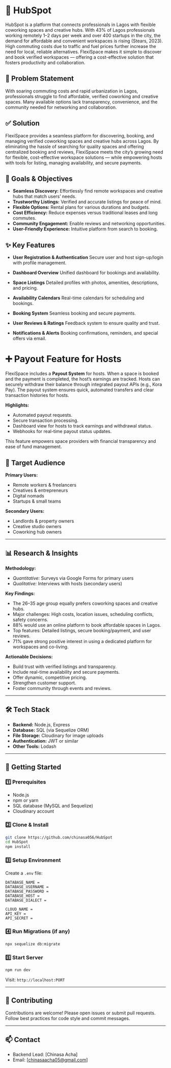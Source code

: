 # 🚀 HubSpot

HubSpot is a platform that connects professionals in Lagos with flexible coworking spaces and creative hubs. With 43% of Lagos professionals working remotely 1–2 days per week and over 400 startups in the city, the demand for affordable and convenient workspaces is rising (Stears, 2023). High commuting costs due to traffic and fuel prices further increase the need for local, reliable alternatives. FlexiSpace makes it simple to discover and book verified workspaces — offering a cost-effective solution that fosters productivity and collaboration.


## 📌 Problem Statement

With soaring commuting costs and rapid urbanization in Lagos, professionals struggle to find affordable, verified coworking and creative spaces. Many available options lack transparency, convenience, and the community needed for networking and collaboration.



## ✅ Solution

FlexiSpace provides a seamless platform for discovering, booking, and managing verified coworking spaces and creative hubs across Lagos. By eliminating the hassle of searching for quality spaces and offering centralized booking and reviews, FlexiSpace meets the city’s growing need for flexible, cost-effective workspace solutions — while empowering hosts with tools for listing, managing availability, and secure payments.


## 🎯 Goals & Objectives

* **Seamless Discovery:** Effortlessly find remote workspaces and creative hubs that match users’ needs.
* **Trustworthy Listings:** Verified and accurate listings for peace of mind.
* **Flexible Options:** Rental plans for various durations and budgets.
* **Cost Efficiency:** Reduce expenses versus traditional leases and long commutes.
* **Community Engagement:** Enable reviews and networking opportunities.
* **User-Friendly Experience:** Intuitive platform from search to booking.


## ✨ Key Features

* **User Registration & Authentication**
  Secure user and host sign-up/login with profile management.

* **Dashboard Overview**
  Unified dashboard for bookings and availability.

* **Space Listings**
  Detailed profiles with photos, amenities, descriptions, and pricing.

* **Availability Calendars**
  Real-time calendars for scheduling and bookings.

* **Booking System**
  Seamless booking and secure payments.

* **User Reviews & Ratings**
  Feedback system to ensure quality and trust.

* **Notifications & Alerts**
  Booking confirmations, reminders, and special offers via email.

# ➕ Payout Feature for Hosts

FlexiSpace includes a **Payout System** for hosts. When a space is booked and the payment is completed, the host’s earnings are tracked. Hosts can securely withdraw their balance through integrated payout APIs (e.g., Kora Pay). The payout system ensures quick, automated transfers and clear transaction histories for hosts.

**Highlights:**

* Automated payout requests.
* Secure transaction processing.
* Dashboard view for hosts to track earnings and withdrawal status.
* Webhooks for real-time payout status updates.

This feature empowers space providers with financial transparency and ease of fund management.

## 👥 Target Audience

**Primary Users:**

* Remote workers & freelancers
* Creatives & entrepreneurs
* Digital nomads
* Startups & small teams

**Secondary Users:**

* Landlords & property owners
* Creative studio owners
* Coworking hub owners

---

## 📊 Research & Insights

**Methodology:**

* *Quantitative:* Surveys via Google Forms for primary users
* *Qualitative:* Interviews with hosts (secondary users)

**Key Findings:**

* The 26–35 age group equally prefers coworking spaces and creative hubs.
* Major challenges: High costs, location issues, scheduling conflicts, safety concerns.
* 88% would use an online platform to book affordable spaces in Lagos.
* Top features: Detailed listings, secure booking/payment, and user reviews.
* 71% gave strong positive interest in using a dedicated platform for workspaces and co-living.

**Actionable Decisions:**

* Build trust with verified listings and transparency.
* Include real-time availability and secure payments.
* Offer dynamic, competitive pricing.
* Strengthen customer support.
* Foster community through events and reviews.

---

## 🛠️ Tech Stack

* **Backend:** Node.js, Express
* **Database:** SQL (via Sequelize ORM)
* **File Storage:** Cloudinary for image uploads
* **Authentication:** JWT or similar
* **Other Tools:** Lodash


---

## 🚀 Getting Started

### 1️⃣ Prerequisites

* Node.js 
* npm or yarn
* SQL database (MySQL and Sequelize)
* Cloudinary account

### 2️⃣ Clone & Install

```bash
git clone https://github.com/chinasa056/HubSpot
cd HubSpot
npm install
```

### 3️⃣ Setup Environment

Create a `.env` file:

```
DATABASE_NAME = 
DATABASE_USERNAME = 
DATABASE_PASSWORD = 
DATABASE_HOST = 
DATABASE_DIALECT = 

CLOUD_NAME = 
API_KEY = 
API_SECRET = 
```

### 4️⃣ Run Migrations (if any)

```bash
npx sequelize db:migrate
```

### 5️⃣ Start Server

```bash
npm run dev
```

Visit: `http://localhost:PORT`

---

## 🤝 Contributing

Contributions are welcome! Please open issues or submit pull requests. Follow best practices for code style and commit messages.

---

## 📫 Contact

* Backend Lead: \[Chinasa Acha]
* Email: \[[chinasaacha05@gmail.com](mailto:chinasaacha05@gmail.com)]